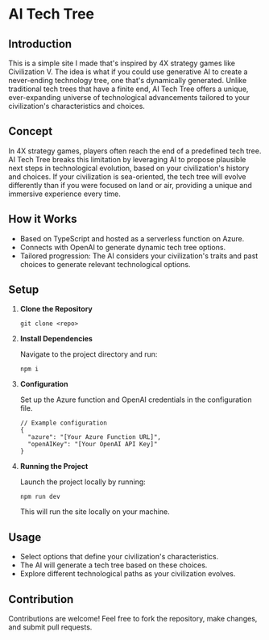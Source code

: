 # AI Tech Tree

## Introduction

This is a simple site I made that's inspired by 4X strategy games like Civilization V. The idea is what if you could use generative AI to create a never-ending technology tree, one that's dynamically generated. Unlike traditional tech trees that have a finite end, AI Tech Tree offers a unique, ever-expanding universe of technological advancements tailored to your civilization's characteristics and choices.

## Concept

In 4X strategy games, players often reach the end of a predefined tech tree. AI Tech Tree breaks this limitation by leveraging AI to propose plausible next steps in technological evolution, based on your civilization's history and choices. If your civilization is sea-oriented, the tech tree will evolve differently than if you were focused on land or air, providing a unique and immersive experience every time.

## How it Works

- Based on TypeScript and hosted as a serverless function on Azure.
- Connects with OpenAI to generate dynamic tech tree options.
- Tailored progression: The AI considers your civilization's traits and past choices to generate relevant technological options.

## Setup

1. **Clone the Repository**

   ```
   git clone <repo>
   ```

2. **Install Dependencies**

   Navigate to the project directory and run:

   ```
   npm i
   ```

3. **Configuration**

   Set up the Azure function and OpenAI credentials in the configuration file.

   ```
   // Example configuration
   {
     "azure": "[Your Azure Function URL]",
     "openAIKey": "[Your OpenAI API Key]"
   }
   ```

4. **Running the Project**

   Launch the project locally by running:

   ```
   npm run dev
   ```

   This will run the site locally on your machine.

## Usage

- Select options that define your civilization's characteristics.
- The AI will generate a tech tree based on these choices.
- Explore different technological paths as your civilization evolves.

## Contribution

Contributions are welcome! Feel free to fork the repository, make changes, and submit pull requests.
